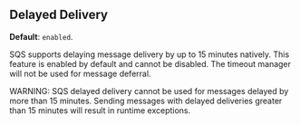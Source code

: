 ## Delayed Delivery 

**Default**: `enabled`.
 
SQS supports delaying message delivery by up to 15 minutes natively. This feature is enabled by default and cannot be disabled. The timeout manager will not be used for message deferral.

WARNING: SQS delayed delivery cannot be used for messages delayed by more than 15 minutes. Sending messages with delayed deliveries greater than 15 minutes will result in runtime exceptions.
